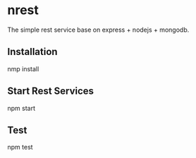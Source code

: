 # nrest
The simple rest service base on express + nodejs + mongodb.

## Installation
nmp install

## Start Rest Services
npm start

## Test
npm test
